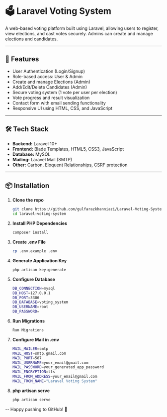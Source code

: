 # 🗳️ Laravel Voting System

A web-based voting platform built using Laravel, allowing users to register, view elections, and cast votes securely. Admins can create and manage elections and candidates.

---

## 🚀 Features

- User Authentication (Login/Signup)
- Role-based access: User & Admin
- Create and manage Elections (Admin)
- Add/Edit/Delete Candidates (Admin)
- Secure voting system (1 vote per user per election)
- Vote progress and result visualization
- Contact form with email sending functionality
- Responsive UI using HTML, CSS, and JavaScript

---

## 🛠️ Tech Stack

- **Backend:** Laravel 10+
- **Frontend:** Blade Templates, HTML5, CSS3, JavaScript
- **Database:** MySQL
- **Mailing:** Laravel Mail (SMTP)
- **Other:** Carbon, Eloquent Relationships, CSRF protection

---

## 📦 Installation

1. **Clone the repo**
   ```bash
   git clone https://github.com/gulfarazkhanniazi/Laravel-Voting-System.git
   cd laravel-voting-system

2. **Install PHP Dependencies**
   ```bash
   composer install

3. **Create .env File**
   ```bash
   cp .env.example .env

4. **Generate Application Key**
   ```bash
   php artisan key:generate

5. **Configure Database**
   ```bash
   DB_CONNECTION=mysql
   DB_HOST=127.0.0.1
   DB_PORT=3306
   DB_DATABASE=voting_system
   DB_USERNAME=root
   DB_PASSWORD=

6. **Run Migrations**
   ```bash
   Run Migrations

7. **Configure Mail in .env**
   ```bash
   MAIL_MAILER=smtp
   MAIL_HOST=smtp.gmail.com
   MAIL_PORT=587
   MAIL_USERNAME=your_email@gmail.com
   MAIL_PASSWORD=your_generated_app_password
   MAIL_ENCRYPTION=tls
   MAIL_FROM_ADDRESS=your_email@gmail.com
   MAIL_FROM_NAME="Laravel Voting System"

8. **php artisan serve**
   ```bash
   php artisan serve


-- Happy pushing to GitHub! 🚀